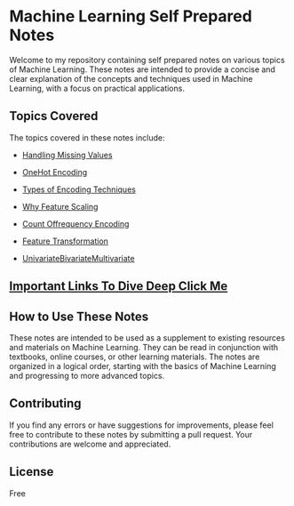  # Machine Learning Self Prepared Notes 

Welcome to my repository containing self prepared notes on various topics of Machine Learning. These notes are intended to provide a concise and clear explanation of the concepts and techniques used in Machine Learning, with a focus on practical applications.

## Topics Covered

The topics covered in these notes include:


- [Handling Missing Values](https://ayushsonuu.github.io/MacineLearningSelf/HandlingMissingValues01)

- [OneHot Encoding](https://ayushsonuu.github.io/MacineLearningSelf/OneHotEncoding)

- [Types of Encoding Techniques](https://ayushsonuu.github.io/MacineLearningSelf/TypesOfEncodingTechniques)
- [Why Feature Scaling](https://ayushsonuu.github.io/MacineLearningSelf/WhyFeatureScaling)
- [Count Offrequency Encoding](https://ayushsonuu.github.io/MacineLearningSelf/countOffrequencyEncoding)
- [Feature Transformation](https://ayushsonuu.github.io/MacineLearningSelf/featureTransformation)
- [UnivariateBivariateMultivariate](https://ayushsonuu.github.io/MacineLearningSelf/univariateBivariateMultiVariate)

## [Important Links To Dive Deep Click Me](https://ayushsonuu.github.io/MacineLearningSelf/ImportantLinks)

## How to Use These Notes

These notes are intended to be used as a supplement to existing resources and materials on Machine Learning. They can be read in conjunction with textbooks, online courses, or other learning materials. The notes are organized in a logical order, starting with the basics of Machine Learning and progressing to more advanced topics.

## Contributing

If you find any errors or have suggestions for improvements, please feel free to contribute to these notes by submitting a pull request. Your contributions are welcome and appreciated.

## License

Free
